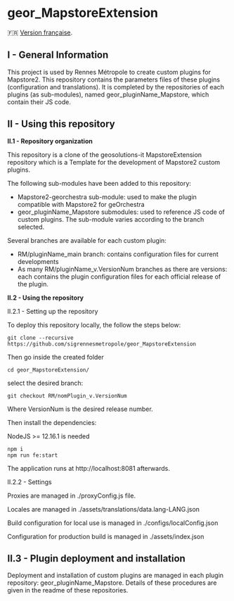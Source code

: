 # geor_MapstoreExtension 

:fr: [Version française](https://github.com/sigrennesmetropole/geor_MapstoreExtension/blob/RM/RTGE_main/docs/README_FR.MD).

## I - General Information

This project is used by Rennes Métropole to create custom plugins for Mapstore2. This repository contains the parameters files of these plugins (configuration and translations). It is completed by the repositories of each plugins (as sub-modules), named geor_pluginName_Mapstore, which contain their JS code.

## II - Using this repository

**II.1 - Repository organization**

This repository is a clone of the geosolutions-it MapstoreExtension repository which is a Template for the development of Mapstore2 custom plugins.

The following sub-modules have been added to this repository:

-	Mapstore2-georchestra sub-module: used to make the plugin compatible with Mapstore2 for geOrchestra
-	geor_pluginName_Mapstore submodules: used to reference JS code of custom plugins. The sub-module varies according to the branch selected.

Several branches are available for each custom plugin:

-	RM/pluginName_main branch: contains configuration files for current developments
-	As many RM/pluginName_v.VersionNum branches as there are versions: each contains the plugin configuration files for each official release of the plugin.


**II.2 - Using the repository**

II.2.1 - Setting up the repository

To deploy this repository locally, the follow the steps below:

`git clone --recursive https://github.com/sigrennesmetropole/geor_MapstoreExtension`

Then go inside the created folder

`cd geor_MapstoreExtension/`

select the desired branch:

`git checkout RM/nomPlugin_v.VersionNum`

Where VersionNum is the desired release number. 

Then install the dependencies:

NodeJS >= 12.16.1 is needed

```
npm i
npm run fe:start
```
The application runs at http://localhost:8081 afterwards.

II.2.2 - Settings

Proxies are managed in ./proxyConfig.js file.

Locales are managed in ./assets/translations/data.lang-LANG.json

Build configuration for local use is managed in ./configs/localConfig.json

Configuration for production build is managed in ./assets/index.json


## II.3 - Plugin deployment and installation

Deployment and installation of custom plugins are managed in each plugin repository: geor_pluginName_Mapstore. Details of these procedures are given in the readme of these repositories.
